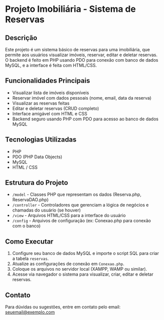 # Projeto Imobiliária - Sistema de Reservas

## Descrição
Este projeto é um sistema básico de reservas para uma imobiliária, que permite aos usuários visualizar imóveis, reservar, editar e deletar reservas. O backend é feito em PHP usando PDO para conexão com banco de dados MySQL, e a interface é feita com HTML/CSS.

## Funcionalidades Principais
- Visualizar lista de imóveis disponíveis
- Reservar imóvel com dados pessoais (nome, email, data da reserva)
- Visualizar as reservas feitas
- Editar e deletar reservas (CRUD completo)
- Interface amigável com HTML e CSS
- Backend seguro usando PHP com PDO para acesso ao banco de dados MySQL

## Tecnologias Utilizadas
- PHP
- PDO (PHP Data Objects)
- MySQL
- HTML / CSS

## Estrutura do Projeto
- `/model` - Classes PHP que representam os dados (Reserva.php, ReservaDAO.php)
- `/controller` - Controladores que gerenciam a lógica de negócios e chamadas do usuário (se houver)
- `/view` - Arquivos HTML/CSS para a interface do usuário
- `/config` - Arquivos de configuração (ex: Conexao.php para conexão com o banco)

## Como Executar
1. Configure seu banco de dados MySQL e importe o script SQL para criar a tabela `reservas`.
2. Atualize as configurações de conexão em `Conexao.php`.
3. Coloque os arquivos no servidor local (XAMPP, WAMP ou similar).
4. Acesse via navegador o sistema para visualizar, criar, editar e deletar reservas.

## Contato
Para dúvidas ou sugestões, entre em contato pelo email: seuemail@exemplo.com
